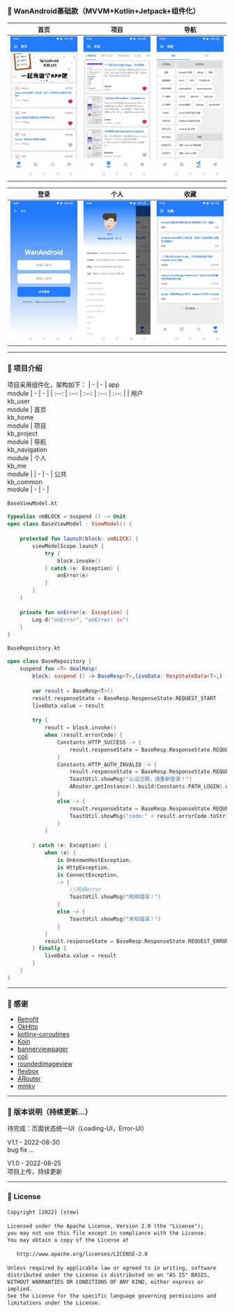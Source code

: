 ### 🥑 WanAndroid基础款（MVVM+Kotlin+Jetpack+组件化）

| 首页 | 项目 | 导航 |
| :--: | :--: | :--: |
| <img src="/github_imgs/w1.jpeg" width="256"/> | <img src="/github_imgs/w2.jpeg" width="256"/> | <img src="/github_imgs/w3.jpeg" width="256"/> |

| 登录 | 个人 | 收藏 |
| :--: | :--: | :--: |
| <img src="/github_imgs/w4.jpeg" width="256"/> | <img src="/github_imgs/w5.jpeg" width="256"/> | <img src="/github_imgs/w6.jpeg" width="256"/> |

---

### 🍓 项目介绍

项目采用组件化，架构如下：
| - | - | app<br>module | - | - |
| :--: | :--: | :--: | :--: | :--: |
| 用户<br>kb_user<br>module | 首页<br>kb_home<br>module | 项目<br>kb_project<br>module | 导航<br>kb_navigation<br>module | 个人<br>kb_me<br>module |
| - | - | 公共<br>kb_common<br>module | - | - |

`BaseViewModel.kt`
```kotlin
typealias vmBLOCK = suspend () -> Unit
open class BaseViewModel : ViewModel() {

    protected fun launch(block: vmBLOCK) {
        viewModelScope.launch {
            try {
                block.invoke()
            } catch (e: Exception) {
                onError(e)
            }
        }
    }
    
    private fun onError(e: Exception) {
        Log.d("onError", "onError: $e")
    }
}
```
`BaseRepository.kt`
```kotlin
open class BaseRepository {
    suspend fun <T> dealResp(
        block: suspend () -> BaseResp<T>,liveData: RespStateData<T>,) {

        var result = BaseResp<T>()
        result.responseState = BaseResp.ResponseState.REQUEST_START
        liveData.value = result

        try {
            result = block.invoke()
            when (result.errorCode) {
                Constants.HTTP_SUCCESS -> {
                    result.responseState = BaseResp.ResponseState.REQUEST_SUCCESS
                }
                Constants.HTTP_AUTH_INVALID -> {
                    result.responseState = BaseResp.ResponseState.REQUEST_FAILED
                    ToastUtil.showMsg("认证过期，请重新登录！")
                    ARouter.getInstance().build(Constants.PATH_LOGIN).navigation()
                }
                else -> {
                    result.responseState = BaseResp.ResponseState.REQUEST_FAILED
                    ToastUtil.showMsg("code:" + result.errorCode.toString() + " / msg:" + result.errorMsg)
                }
            }

        } catch (e: Exception) {
            when (e) {
                is UnknownHostException,
                is HttpException,
                is ConnectException,
                -> {
                    //网络error
                    ToastUtil.showMsg("网络错误！")
                }
                else -> {
                    ToastUtil.showMsg("未知错误！")
                }
            }
            result.responseState = BaseResp.ResponseState.REQUEST_ERROR
        } finally {
            liveData.value = result
        }
    }
}
```
---

### 🥝 感谢
* [Retrofit](https://github.com/square/retrofit)
* [OkHttp](https://github.com/square/okhttp)
* [kotlinx-coroutines](https://github.com/Kotlin/kotlinx.coroutines)
* [Koin](https://insert-koin.io/docs/quickstart/android-viewmodel)
* [bannerviewpager](https://github.com/zhpanvip/BannerViewPager)
* [coil](https://github.com/coil-kt/coil/)
* [roundedimageview](https://github.com/vinc3m1/RoundedImageView)
* [flexbox](https://github.com/google/flexbox-layout)
* [ARouter](https://github.com/alibaba/ARouter)
* [mmkv](https://github.com/Tencent/MMKV/)
---

### 🍇 版本说明（持续更新...）
待完成：页面状态统一UI（Loading-UI，Error-UI）

V1.1 - 2022-08-30<br>
bug fix ... 

V1.0 - 2022-08-25<br>
项目上传，持续更新

---

### 🍋 License
```
Copyright [2022] [stew]

Licensed under the Apache License, Version 2.0 (the "License");
you may not use this file except in compliance with the License.
You may obtain a copy of the License at

   http://www.apache.org/licenses/LICENSE-2.0

Unless required by applicable law or agreed to in writing, software
distributed under the License is distributed on an "AS IS" BASIS,
WITHOUT WARRANTIES OR CONDITIONS OF ANY KIND, either express or implied.
See the License for the specific language governing permissions and
limitations under the License.
```
